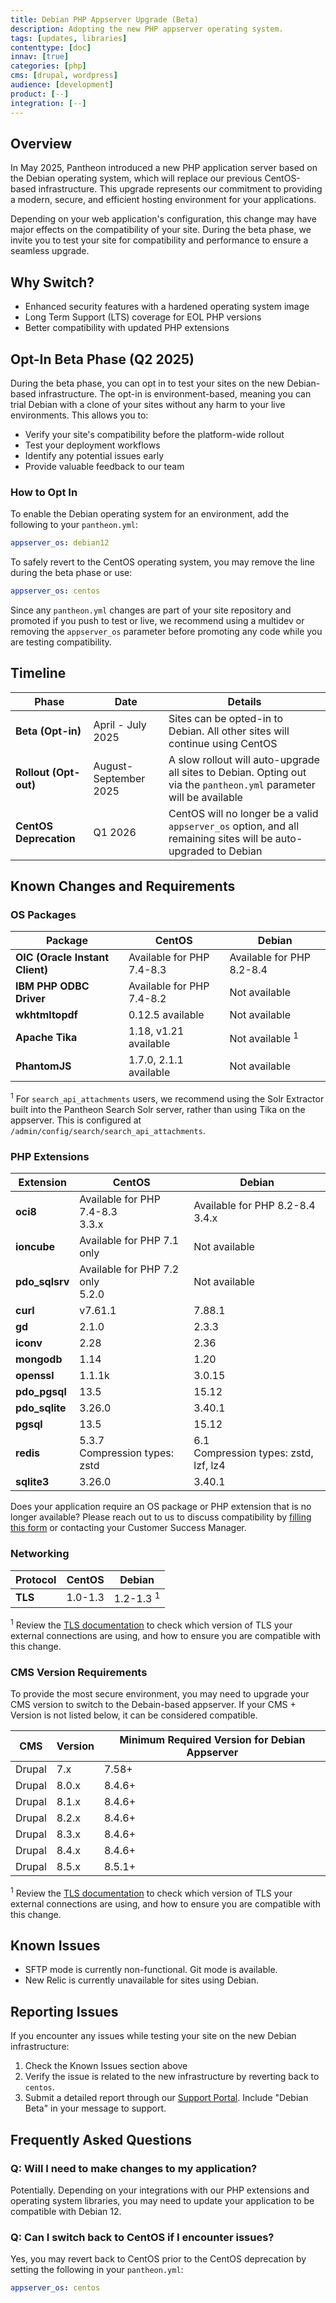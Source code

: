 ```yaml
---
title: Debian PHP Appserver Upgrade (Beta)
description: Adopting the new PHP appserver operating system.
tags: [updates, libraries]
contenttype: [doc]
innav: [true]
categories: [php]
cms: [drupal, wordpress]
audience: [development]
product: [--]
integration: [--]
---
```


## Overview

In May 2025, Pantheon introduced a new PHP application server based on the Debian operating system, which will replace our previous CentOS-based infrastructure. This upgrade represents our commitment to providing a modern, secure, and efficient hosting environment for your applications.

Depending on your web application's configuration, this change may have major effects on the compatibility of your site. During the beta phase, we invite you to test your site for compatibility and performance to ensure a seamless upgrade.

## Why Switch?

- Enhanced security features with a hardened operating system image
- Long Term Support (LTS) coverage for EOL PHP versions
- Better compatibility with updated PHP extensions

## Opt-In Beta Phase (Q2 2025)

During the beta phase, you can opt in to test your sites on the new Debian-based infrastructure. The opt-in is environment-based, meaning you can trial Debian with a clone of your sites without any harm to your live environments. This allows you to:

- Verify your site's compatibility before the platform-wide rollout
- Test your deployment workflows
- Identify any potential issues early
- Provide valuable feedback to our team

### How to Opt In

To enable the Debian operating system for an environment, add the following to your `pantheon.yml`:

```yaml:title=pantheon.yml
appserver_os: debian12
```

To safely revert to the CentOS operating system, you may remove the line during the beta phase or use:

```yaml:title=pantheon.yml
appserver_os: centos
```

Since any `pantheon.yml` changes are part of your site repository and promoted if you push to test or live, we recommend using a multidev or removing the `appserver_os` parameter before promoting any code while you are testing compatibility.

## Timeline

| Phase | Date | Details |
|-----------|------------------|--------------|
| **Beta (Opt-in)** | April - July 2025 | Sites can be opted-in to Debian. All other sites will continue using CentOS |
| **Rollout (Opt-out)** | August-September 2025 | A slow rollout will auto-upgrade all sites to Debian. Opting out via the `pantheon.yml` parameter will be available |
| **CentOS Deprecation** | Q1 2026 | CentOS will no longer be a valid `appserver_os` option, and all remaining sites will be auto-upgraded to Debian |


## Known Changes and Requirements

### OS Packages

| Package | CentOS | Debian |
|---------|---------|---------|
| **OIC (Oracle Instant Client)** | Available for PHP 7.4-8.3 | Available for PHP 8.2-8.4 |
| **IBM PHP ODBC Driver** | Available for PHP 7.4-8.2 | Not available |
| **wkhtmltopdf** | 0.12.5 available | Not available |
| **Apache Tika** | 1.18, v1.21 available | Not available <sup>1</sup> |
| **PhantomJS** | 1.7.0, 2.1.1 available | Not available |

<sup>1</sup> For <code>search_api_attachments</code> users, we recommend using the Solr Extractor built into the Pantheon Search Solr server, rather than using Tika on the appserver. This is configured at <code>/admin/config/search/search_api_attachments</code>. 

### PHP Extensions

| Extension | CentOS | Debian |
|-----------|---------|---------|
| **oci8** | Available for PHP 7.4-8.3<br/>3.3.x | Available for PHP 8.2-8.4<br/>3.4.x |
| **ioncube** | Available for PHP 7.1 only | Not available |
| **pdo_sqlsrv** | Available for PHP 7.2 only<br/>5.2.0 | Not available |
| **curl** | v7.61.1 | 7.88.1 |
| **gd** | 2.1.0 | 2.3.3 |
| **iconv** | 2.28 | 2.36 |
| **mongodb** | 1.14 | 1.20 |
| **openssl** | 1.1.1k | 3.0.15 |
| **pdo_pgsql** | 13.5 | 15.12 |
| **pdo_sqlite** | 3.26.0 | 3.40.1 |
| **pgsql** | 13.5 | 15.12 |
| **redis** | 5.3.7<br/>Compression types: zstd | 6.1<br/>Compression types: zstd, lzf, lz4 |
| **sqlite3** | 3.26.0 | 3.40.1 |

Does your application require an OS package or PHP extension that is no longer available? Please reach out to us to discuss compatibility by [filling this form](https://docs.google.com/forms/d/e/1FAIpQLSfbgXOPRq4ylGgtGLHsQ68dwc_11eUzO7Y2X6PjIB3oy9rUxA/viewform?usp=header) or contacting your Customer Success Manager.

### Networking

| Protocol | CentOS | Debian |
|---------|---------|---------|
| **TLS** | 1.0-1.3 | 1.2-1.3 <sup>1</sup>|

<sup>1</sup> Review the <a href="/tls-compatibility">TLS documentation</a> to check which version of TLS your external connections are using, and how to ensure you are compatible with this change.

### CMS Version Requirements

To provide the most secure environment, you may need to upgrade your CMS version to switch to the Debain-based appserver. If your CMS + Version is not listed below, it can be considered compatible.

| CMS | Version | Minimum Required Version for Debian Appserver |
|---------|---------|---------|
| Drupal | 7.x | 7.58+ |
| Drupal | 8.0.x | 8.4.6+ |
| Drupal | 8.1.x | 8.4.6+ |
| Drupal | 8.2.x | 8.4.6+ |
| Drupal | 8.3.x | 8.4.6+ |
| Drupal | 8.4.x | 8.4.6+ |
| Drupal | 8.5.x | 8.5.1+ |


<sup>1</sup> Review the [TLS documentation](/tls-compatibility) to check which version of TLS your external connections are using, and how to ensure you are compatible with this change.

## Known Issues

- SFTP mode is currently non-functional. Git mode is available.
- New Relic is currently unavailable for sites using Debian.

## Reporting Issues

If you encounter any issues while testing your site on the new Debian infrastructure:

1. Check the Known Issues section above
2. Verify the issue is related to the new infrastructure by reverting back to `centos`.
3. Submit a detailed report through our [Support Portal](https://pantheon.io/support). Include "Debian Beta" in your message to support.

## Frequently Asked Questions

### Q: Will I need to make changes to my application?

Potentially. Depending on your integrations with our PHP extensions and operating system libraries, you may need to update your application to be compatible with Debian 12.

### Q: Can I switch back to CentOS if I encounter issues?

Yes, you may revert back to CentOS prior to the CentOS deprecation by setting the following in your `pantheon.yml`:

```yaml:title=pantheon.yml
appserver_os: centos
```
